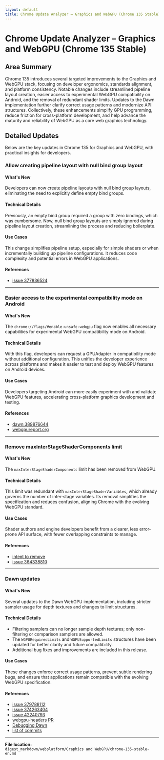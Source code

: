 ```yaml
---
layout: default
title: Chrome Update Analyzer – Graphics and WebGPU (Chrome 135 Stable)
---
```


# Chrome Update Analyzer – Graphics and WebGPU (Chrome 135 Stable)

## Area Summary

Chrome 135 introduces several targeted improvements to the Graphics and WebGPU stack, focusing on developer ergonomics, standards alignment, and platform consistency. Notable changes include streamlined pipeline layout creation, easier access to experimental WebGPU compatibility on Android, and the removal of redundant shader limits. Updates to the Dawn implementation further clarify correct usage patterns and modernize API structures. Collectively, these enhancements simplify GPU programming, reduce friction for cross-platform development, and help advance the maturity and reliability of WebGPU as a core web graphics technology.

## Detailed Updates

Below are the key updates in Chrome 135 for Graphics and WebGPU, with practical insights for developers.

### Allow creating pipeline layout with null bind group layout

#### What's New
Developers can now create pipeline layouts with null bind group layouts, eliminating the need to explicitly define empty bind groups.

#### Technical Details
Previously, an empty bind group required a group with zero bindings, which was cumbersome. Now, null bind group layouts are simply ignored during pipeline layout creation, streamlining the process and reducing boilerplate.

#### Use Cases
This change simplifies pipeline setup, especially for simple shaders or when incrementally building up pipeline configurations. It reduces code complexity and potential errors in WebGPU applications.

#### References
- [issue 377836524](https://issues.chromium.org/issues/377836524)

---

### Easier access to the experimental compatibility mode on Android

#### What's New
The `chrome://flags/#enable-unsafe-webgpu` flag now enables all necessary capabilities for experimental WebGPU compatibility mode on Android.

#### Technical Details
With this flag, developers can request a GPUAdapter in compatibility mode without additional configuration. This unifies the developer experience across platforms and makes it easier to test and deploy WebGPU features on Android devices.

#### Use Cases
Developers targeting Android can more easily experiment with and validate WebGPU features, accelerating cross-platform graphics development and testing.

#### References
- [dawn:389876644](https://issues.chromium.org/issues/389876644)
- [webgpureport.org](https://webgpureport.org)

---

### Remove maxInterStageShaderComponents limit

#### What's New
The `maxInterStageShaderComponents` limit has been removed from WebGPU.

#### Technical Details
This limit was redundant with `maxInterStageShaderVariables`, which already governs the number of inter-stage variables. Its removal simplifies the specification and reduces confusion, aligning Chrome with the evolving WebGPU standard.

#### Use Cases
Shader authors and engine developers benefit from a clearer, less error-prone API surface, with fewer overlapping constraints to manage.

#### References
- [intent to remove](https://groups.google.com/a/chromium.org/g/blink-dev/c/i5oJu9lZPAk)
- [issue 364338810](https://issues.chromium.org/issues/364338810)

---

### Dawn updates

#### What's New
Several updates to the Dawn WebGPU implementation, including stricter sampler usage for depth textures and changes to limit structures.

#### Technical Details
- Filtering samplers can no longer sample depth textures; only non-filtering or comparison samplers are allowed.
- The `WGPURequiredLimits` and `WGPUSupportedLimits` structures have been updated for better clarity and future compatibility.
- Additional bug fixes and improvements are included in this release.

#### Use Cases
These changes enforce correct usage patterns, prevent subtle rendering bugs, and ensure that applications remain compatible with the evolving WebGPU specification.

#### References
- [issue 379788112](https://issues.chromium.org/issues/379788112)
- [issue 374263404](https://issues.chromium.org/issues/374263404)
- [issue 42240793](https://issues.chromium.org/issues/42240793)
- [webgpu-headers PR](https://github.com/webgpu-native/webgpu-headers/pull/509)
- [Debugging Dawn](https://dawn.googlesource.com/dawn/+/HEAD/docs/dawn/debugging.md#tracing-native-gpu-api-usage)
- [list of commits](https://dawn.googlesource.com/dawn/+log/chromium/6998..chromium/7049?n=1000)

---

**File location:**  
`digest_markdown/webplatform/Graphics and WebGPU/chrome-135-stable-en.md`
